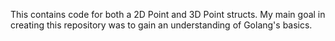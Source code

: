 This contains code for both a 2D Point and 3D Point structs.
My main goal in creating this repository was to gain an understanding of Golang's basics.
